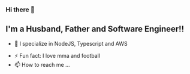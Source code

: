 ### Hi there 👋 

## I'm a Husband, Father and Software Engineer!!

- 👀 I specialize in NodeJS, Typescript and AWS
<!-- - 🥅 2022 Goals: Contribute more to Open Source projects  -->
- ⚡ Fun fact: I love mma and football
- 📫 How to reach me ...
<!-- - 💞️ I’m looking to collaborate on ...
- 📫 How to reach me ... -->
<!-- - 👋 Hi, I’m @LetsMakeItTechnical - 👀 I’m specialize in NodeJS and AWS  -->

